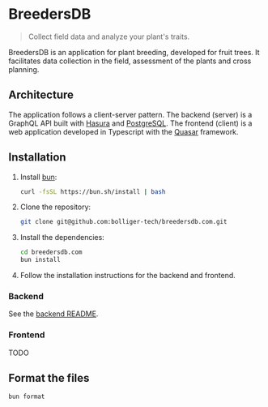 # BreedersDB

> Collect field data and analyze your plant's traits.

BreedersDB is an application for plant breeding, developed for fruit trees. It facilitates data collection in the field, assessment of the plants and cross planning.

## Architecture

The application follows a client-server pattern. The backend (server) is a GraphQL API built with [Hasura](https://hasura.io) and [PostgreSQL](https://www.postgresql.org/). The frontend (client) is a web application developed in Typescript with the [Quasar](https://quasar.dev/) framework.

## Installation

1. Install [bun](https://bun.sh):

   ```sh
   curl -fsSL https://bun.sh/install | bash
   ```

1. Clone the repository:

   ```sh
   git clone git@github.com:bolliger-tech/breedersdb.com.git
   ```

1. Install the dependencies:

   ```sh
   cd breedersdb.com
   bun install
   ```

1. Follow the installation instructions for the backend and frontend.

### Backend

See the [backend README](./backend/README.md).

### Frontend

TODO

## Format the files

```bash
bun format
```
